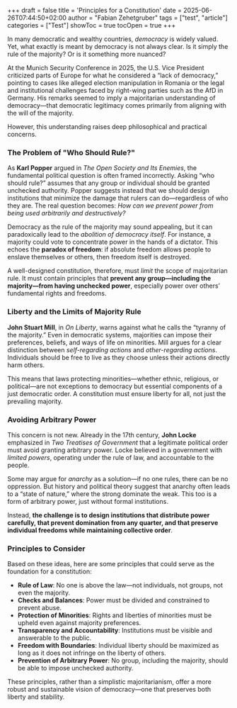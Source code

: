 +++
draft = false
title = 'Principles for a Constitution'
date = 2025-06-26T07:44:50+02:00
author = "Fabian Zehetgruber"
tags = ["test", "article"]
categories = ["Test"]
showToc = true
tocOpen = true
+++

In many democratic and wealthy countries, *democracy* is widely valued. Yet, what exactly is meant by democracy is not always clear. Is it simply the rule of the majority? Or is it something more nuanced?

At the Munich Security Conference in 2025, the U.S. Vice President criticized parts of Europe for what he considered a “lack of democracy,” pointing to cases like alleged election manipulation in Romania or the legal and institutional challenges faced by right-wing parties such as the AfD in Germany. His remarks seemed to imply a majoritarian understanding of democracy—that democratic legitimacy comes primarily from aligning with the will of the majority.

However, this understanding raises deep philosophical and practical concerns.

### The Problem of "Who Should Rule?"

As **Karl Popper** argued in *The Open Society and Its Enemies*, the fundamental political question is often framed incorrectly. Asking “who should rule?” assumes that any group or individual should be granted unchecked authority. Popper suggests instead that we should design institutions that minimize the damage that rulers can do—regardless of who they are. The real question becomes: *How can we prevent power from being used arbitrarily and destructively?*

Democracy as the rule of the majority may sound appealing, but it can paradoxically lead to the *abolition of democracy itself*. For instance, a majority could vote to concentrate power in the hands of a dictator. This echoes the **paradox of freedom**: if absolute freedom allows people to enslave themselves or others, then freedom itself is destroyed.

A well-designed constitution, therefore, must *limit* the scope of majoritarian rule. It must contain principles that **prevent any group—including the majority—from having unchecked power**, especially power over others’ fundamental rights and freedoms.

### Liberty and the Limits of Majority Rule

**John Stuart Mill**, in *On Liberty*, warns against what he calls the “tyranny of the majority.” Even in democratic systems, majorities can impose their preferences, beliefs, and ways of life on minorities. Mill argues for a clear distinction between *self-regarding actions* and *other-regarding actions*. Individuals should be free to live as they choose unless their actions directly harm others.

This means that laws protecting minorities—whether ethnic, religious, or political—are not exceptions to democracy but essential components of a just democratic order. A constitution must ensure liberty for all, not just the prevailing majority.

### Avoiding Arbitrary Power

This concern is not new. Already in the 17th century, **John Locke** emphasized in *Two Treatises of Government* that a legitimate political order must avoid granting arbitrary power. Locke believed in a government with *limited powers*, operating under the rule of law, and accountable to the people.

Some may argue for *anarchy* as a solution—if no one rules, there can be no oppression. But history and political theory suggest that anarchy often leads to a “state of nature,” where the strong dominate the weak. This too is a form of arbitrary power, just without formal institutions.

Instead, **the challenge is to design institutions that distribute power carefully, that prevent domination from any quarter, and that preserve individual freedoms while maintaining collective order**.

### Principles to Consider

Based on these ideas, here are some principles that could serve as the foundation for a constitution:

* **Rule of Law**: No one is above the law—not individuals, not groups, not even the majority.
* **Checks and Balances**: Power must be divided and constrained to prevent abuse.
* **Protection of Minorities**: Rights and liberties of minorities must be upheld even against majority preferences.
* **Transparency and Accountability**: Institutions must be visible and answerable to the public.
* **Freedom with Boundaries**: Individual liberty should be maximized as long as it does not infringe on the liberty of others.
* **Prevention of Arbitrary Power**: No group, including the majority, should be able to impose unchecked authority.

These principles, rather than a simplistic majoritarianism, offer a more robust and sustainable vision of democracy—one that preserves both liberty and stability.